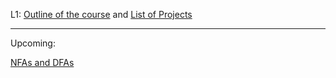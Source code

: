L1: [Outline of the course](https://hackmd.io/@alexhkurz/BkmoBQUui) and [List of Projects](https://hackmd.io/@alexhkurz/B1BVO6Bjj)

---

Upcoming:

[NFAs and DFAs](https://hackmd.io/@alexhkurz/HylLKujCP)
